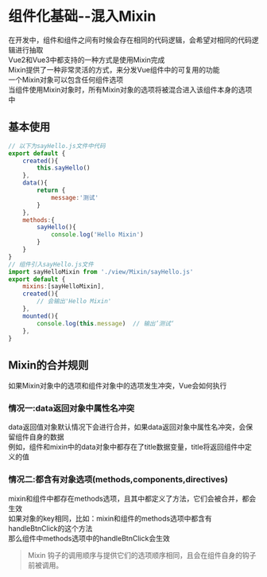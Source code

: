 # 组件化基础--混入Mixin
在开发中，组件和组件之间有时候会存在相同的代码逻辑，会希望对相同的代码逻辑进行抽取  
Vue2和Vue3中都支持的一种方式是使用Mixin完成  
Mixin提供了一种非常灵活的方式，来分发Vue组件中的可复用的功能  
一个Mixin对象可以包含任何组件选项  
当组件使用Mixin对象时，所有Mixin对象的选项将被混合进入该组件本身的选项中  
## 基本使用
``` js
// 以下为sayHello.js文件中代码
export default {
    created(){
        this.sayHello()
    },
    data(){
        return {
            message:'测试'
        }
    },
    methods:{
        sayHello(){
            console.log('Hello Mixin')
        }
    }
}
// 组件引入sayHello.js文件
import sayHelloMixin from './view/Mixin/sayHello.js'
export default {
    mixins:[sayHelloMixin],
    created(){
        // 会输出'Hello Mixin'
    },
    mounted(){
        console.log(this.message)  // 输出’测试‘
    },
}
```
## Mixin的合并规则  
如果Mixin对象中的选项和组件对象中的选项发生冲突，Vue会如何执行  
### 情况一:data返回对象中属性名冲突
data返回值对象默认情况下会进行合并，如果data返回对象中属性名冲突，会保留组件自身的数据  
例如，组件和mixin中的data对象中都存在了title数据变量，title将返回组件中定义的值  
### 情况二:都含有对象选项(methods,components,directives)
mixin和组件中都存在methods选项，且其中都定义了方法，它们会被合并，都会生效  
如果对象的key相同，比如：mixin和组件的methods选项中都含有handleBtnClick的这个方法  
那么组件中methods选项中的handleBtnClick会生效  
 
> Mixin 钩子的调用顺序与提供它们的选项顺序相同，且会在组件自身的钩子前被调用。
